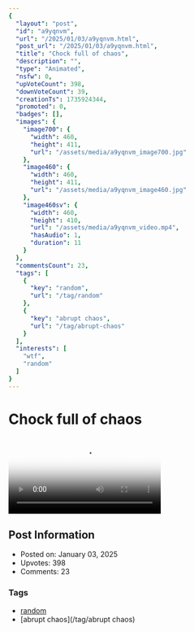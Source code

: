 ```yaml
---
{
  "layout": "post",
  "id": "a9yqnvm",
  "url": "/2025/01/03/a9yqnvm.html",
  "post_url": "/2025/01/03/a9yqnvm.html",
  "title": "Chock full of chaos",
  "description": "",
  "type": "Animated",
  "nsfw": 0,
  "upVoteCount": 398,
  "downVoteCount": 39,
  "creationTs": 1735924344,
  "promoted": 0,
  "badges": [],
  "images": {
    "image700": {
      "width": 460,
      "height": 411,
      "url": "/assets/media/a9yqnvm_image700.jpg"
    },
    "image460": {
      "width": 460,
      "height": 411,
      "url": "/assets/media/a9yqnvm_image460.jpg"
    },
    "image460sv": {
      "width": 460,
      "height": 410,
      "url": "/assets/media/a9yqnvm_video.mp4",
      "hasAudio": 1,
      "duration": 11
    }
  },
  "commentsCount": 23,
  "tags": [
    {
      "key": "random",
      "url": "/tag/random"
    },
    {
      "key": "abrupt chaos",
      "url": "/tag/abrupt-chaos"
    }
  ],
  "interests": [
    "wtf",
    "random"
  ]
}
---
```


# Chock full of chaos

<video controls playsinline loop poster="/assets/media/a9yqnvm_image460.jpg">
  <source src="/assets/media/a9yqnvm_video.mp4" type="video/mp4">
  Your browser does not support the video tag.
</video>

## Post Information

- Posted on: January 03, 2025
- Upvotes: 398
- Comments: 23

### Tags

- [random](/tag/random)
- [abrupt chaos](/tag/abrupt chaos)
